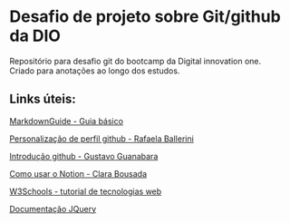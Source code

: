 # Desafio de projeto sobre Git/github da DIO
Repositório para desafio git do bootcamp da Digital innovation one.
<br>
Criado para anotações ao longo dos estudos.

## Links úteis:
[MarkdownGuide - Guia básico](https://www.markdownguide.org/basic-syntax/)

[Personalização de perfil github - Rafaela Ballerini](https://www.youtube.com/watch?v=TsaLQAetPLU)

[Introdução github - Gustavo Guanabara](https://www.youtube.com/watch?v=xEKo29OWILE&list=PLHz_AreHm4dm7ZULPAmadvNhH6vk9oNZA)

[Como usar o Notion - Clara Bousada](https://www.youtube.com/watch?v=-y0VdsRIJUs)

[W3Schools - tutorial de tecnologias web](https://www.w3schools.com/)

[Documentação JQuery](https://jqueryui.com/)

